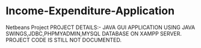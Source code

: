 # Income-Expenditure-Application
Netbeans Project
PROJECT DETAILS:-
JAVA GUI APPLICATION USING JAVA SWINGS,JDBC,PHPMYADMIN,MYSQL DATABASE ON XAMPP SERVER.
PROJECT CODE IS STILL NOT DOCUMENTED.
